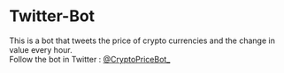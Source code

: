 # Twitter-Bot
This is a bot that tweets the price of crypto currencies and the change in value every hour.<br>
Follow the bot in Twitter : [@CryptoPriceBot_](https://twitter.com/CryptoPriceBot_)

